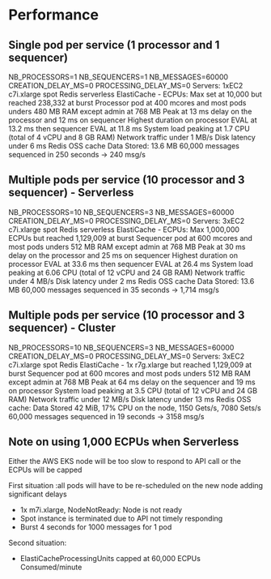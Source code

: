 
# Performance

## Single pod per service (1 processor and 1 sequencer)

NB_PROCESSORS=1 NB_SEQUENCERS=1 NB_MESSAGES=60000 CREATION_DELAY_MS=0 PROCESSING_DELAY_MS=0
Servers: 1xEC2 c7i.xlarge spot
Redis serverless ElastiCache - ECPUs: Max set at 10,000 but reached 238,332 at burst
Processor pod at 400 mcores and most pods unders 480 MB RAM except admin at 768 MB
Peak at 13 ms delay on the processor and 12 ms on sequencer
Highest duration on processor EVAL at 13.2 ms then sequencer EVAL at 11.8 ms
System load peaking at 1.7 CPU (total of 4 vCPU and 8 GB RAM)
Network traffic under 1 MB/s
Disk latency under 6 ms
Redis OSS cache Data Stored: 13.6 MB
60,000 messages sequenced in 250 seconds -> 240 msg/s

## Multiple pods per service (10 processor and 3 sequencer) - Serverless

NB_PROCESSORS=10 NB_SEQUENCERS=3 NB_MESSAGES=60000 CREATION_DELAY_MS=0 PROCESSING_DELAY_MS=0
Servers: 3xEC2 c7i.xlarge spot
Redis serverless ElastiCache - ECPUs: Max 1,000,000 ECPUs but reached 1,129,009 at burst
Sequencer pod at 600 mcores and most pods unders 512 MB RAM except admin at 768 MB
Peak at 30 ms delay on the processor and 25 ms on sequencer
Highest duration on processor EVAL at 33.6 ms then sequencer EVAL at 26.4 ms
System load peaking at 6.06 CPU (total of 12 vCPU and 24 GB RAM)
Network traffic under 4 MB/s
Disk latency under 2 ms
Redis OSS cache Data Stored: 13.6 MB
60,000 messages sequenced in 35 seconds -> 1,714 msg/s

## Multiple pods per service (10 processor and 3 sequencer) - Cluster

NB_PROCESSORS=10 NB_SEQUENCERS=3 NB_MESSAGES=60000 CREATION_DELAY_MS=0 PROCESSING_DELAY_MS=0
Servers: 3xEC2 c7i.xlarge spot
Redis ElastiCache - 1x r7g.xlarge but reached 1,129,009 at burst
Sequencer pod at 600 mcores and most pods unders 512 MB RAM except admin at 768 MB
Peak at 64 ms delay on the sequencer and 19 ms on processor
System load peaking at 3.5 CPU (total of 12 vCPU and 24 GB RAM)
Network traffic under 12 MB/s
Disk latency under 13 ms
Redis OSS cache: Data Stored 42 MiB, 17% CPU on the node, 1150 Gets/s, 7080 Sets/s
60,000 messages sequenced in 19 seconds -> 3158 msg/s

## Note on using 1,000 ECPUs when Serverless

Either the AWS EKS node will be too slow to respond to API call or the ECPUs will be capped

First situation :all pods will have to be re-scheduled on the new node adding significant delays
- 1x m7i.xlarge, NodeNotReady: Node is not ready
- Spot instance is terminated due to API not timely responding
- Burst 4 seconds for 1000 messages for 1 pod

Second situation: 
- ElastiCacheProcessingUnits capped at 60,000 ECPUs Consumed/minute
